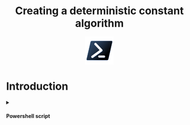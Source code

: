 <h1 align="center">Creating a deterministic constant algorithm</h1>

<p align="center">
<img src="https://github.com/Mwajiduddin/Mwajiduddin/blob/main/images/powershell_icon.png" height="15%" width="15%" />
</p>

<h1>Introduction</h1>



<details> 
  <summary> <h4>Powershell script</h4> </summary>
  
```Powershell
write-host "Whatever number you give me, I will change it into the number 10 through the powers of mathematics!`n"

[Int]$original_number = read-host -prompt "Type a number, any number"
$final_number = $original_number

$final_number = $final_number + 5
$final_number *= 3
$final_number -= 15
$final_number /= $original_number
$final_number += 7
$number_is_10 = $final_number -eq 10

write-host "The number is equal to 10: $number_is_10."
write-host "The final number is $final_number."
``` 
</details>
